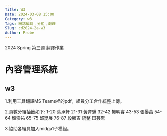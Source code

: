 ```yaml
---
Title: W3
Date: 2024-03-08 15:00
Category: w3
Tags: 網誌編寫﹐分組﹐翻譯
Slug: cd2024-2a-w3
Author: Probe
---
```


2024 Spring 第三週 翻譯作業

<!-- PELICAN_END_SUMMARY -->

# 內容管理系統
## w3
1.利用工具翻譯MS Teams裡的pdf，組員分工合作統整上傳。

2.頁數分組抽籤如下:
1-20  葉承軒
21-31 黃育驊
32-42 樊明睿
43-53 張晏菖
54-64 顏崇祐
65-75 邱崑展
76-87 段勝吉
統整  田芸熏

3.協助各組員加入midga1子模組。